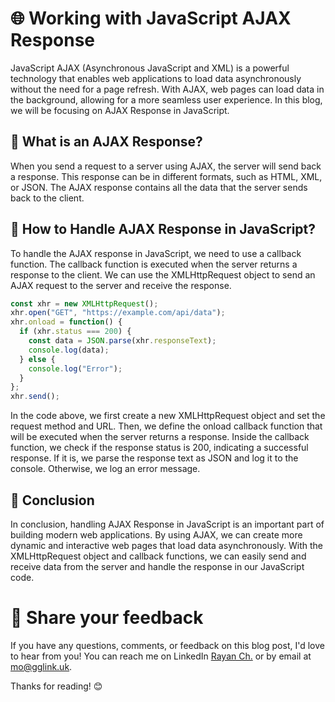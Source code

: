# 🌐 Working with JavaScript AJAX Response

JavaScript AJAX (Asynchronous JavaScript and XML) is a powerful technology that enables web applications to load data asynchronously without the need for a page refresh. With AJAX, web pages can load data in the background, allowing for a more seamless user experience. In this blog, we will be focusing on AJAX Response in JavaScript.

## 🤔 What is an AJAX Response?

When you send a request to a server using AJAX, the server will send back a response. This response can be in different formats, such as HTML, XML, or JSON. The AJAX response contains all the data that the server sends back to the client.

## 🤷 How to Handle AJAX Response in JavaScript?

To handle the AJAX response in JavaScript, we need to use a callback function. The callback function is executed when the server returns a response to the client. We can use the XMLHttpRequest object to send an AJAX request to the server and receive the response.

```javascript
const xhr = new XMLHttpRequest();
xhr.open("GET", "https://example.com/api/data");
xhr.onload = function() {
  if (xhr.status === 200) {
    const data = JSON.parse(xhr.responseText);
    console.log(data);
  } else {
    console.log("Error");
  }
};
xhr.send();
```

In the code above, we first create a new XMLHttpRequest object and set the request method and URL. Then, we define the onload callback function that will be executed when the server returns a response. Inside the callback function, we check if the response status is 200, indicating a successful response. If it is, we parse the response text as JSON and log it to the console. Otherwise, we log an error message.

## 🤖 Conclusion

In conclusion, handling AJAX Response in JavaScript is an important part of building modern web applications. By using AJAX, we can create more dynamic and interactive web pages that load data asynchronously. With the XMLHttpRequest object and callback functions, we can easily send and receive data from the server and handle the response in our JavaScript code.

# 📣 Share your feedback

If you have any questions, comments, or feedback on this blog post, I'd love to hear from you! You can reach me on LinkedIn [Rayan Ch.](https://www.linkedin.com/in/rayan-ch-b787ab224/) or by email at [mo@gglink.uk](mailto:mo@gglink.uk).

Thanks for reading! 😊
